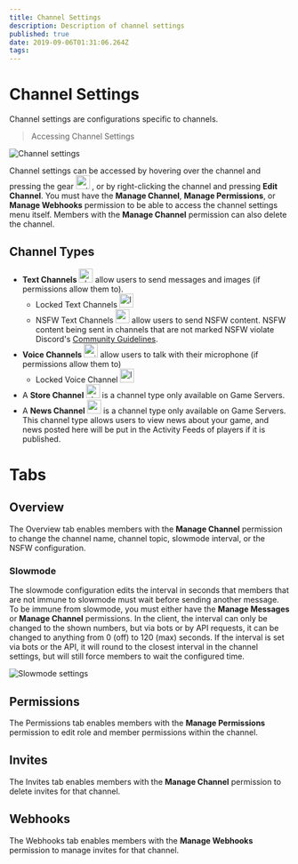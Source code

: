 ```yaml
---
title: Channel Settings
description: Description of channel settings
published: true
date: 2019-09-06T01:31:06.264Z
tags: 
---
```


# Channel Settings
Channel settings are configurations specific to channels.

> Accessing Channel Settings

![Channel settings](https://raw.githubusercontent.com/DiscordiaWiki/wiki/master/uploads/channel-settings/75-da-26-1.gif "Channel settings")

Channel settings can be accessed by hovering over the channel and pressing the gear <img src="https://raw.githubusercontent.com/DiscordiaWiki/wiki/master/uploads/icons/settings.png" alt="settings" width="25" height="25"/> , or by right-clicking the channel and pressing **Edit Channel**. You must have the **Manage Channel**, **Manage Permissions**, or **Manage Webhooks** permission to be able to access the channel settings menu itself. Members with the **Manage Channel** permission can also delete the channel.

## Channel Types

* **Text Channels** <img src="https://raw.githubusercontent.com/DiscordiaWiki/wiki/master/uploads/icons/channel.png" alt="channel" width="25" height="25"/> allow users to send messages and images (if permissions allow them to).
	* Locked Text Channels <img src="https://raw.githubusercontent.com/DiscordiaWiki/wiki/master/uploads/icons/locked-channel.png" alt="locked-channel" width="25" height="25"/>
	* NSFW Text Channels <img src="https://raw.githubusercontent.com/DiscordiaWiki/wiki/master/uploads/icons/nsfw-channel.png" alt="nsfw-channel" width="25" height="25"/> allow users to send NSFW content. NSFW content being sent in channels that are not marked NSFW violate Discord's [Community Guidelines](https://discordapp.com/guidelines).
* **Voice Channels** <img src="https://raw.githubusercontent.com/DiscordiaWiki/wiki/master/uploads/icons/voice-channel.png" alt="voice-channel" width="25" height="25"/> allow users to talk with their microphone (if permissions allow them to)
	* Locked Voice Channel <img src="https://raw.githubusercontent.com/DiscordiaWiki/wiki/master/uploads/icons/locked-voice-channel.png" alt="locked-voice-channel" width="25" height="25"/>
* A **Store Channel** <img src="https://raw.githubusercontent.com/DiscordiaWiki/wiki/master/uploads/icons/store-channel.png" alt="store-channel" width="25" height="25"/> is a channel type only available on Game Servers.
* A **News Channel** <img src="https://raw.githubusercontent.com/DiscordiaWiki/wiki/master/uploads/icons/news-channel.png" alt="news-channel" width="25" height="25"/> is a channel type only available on Game Servers. This channel type allows users to view news about your game, and news posted here will be put in the Activity Feeds of players if it is published.

# Tabs

## Overview

The Overview tab enables members with the **Manage Channel** permission to change the channel name, channel topic, slowmode interval, or the NSFW configuration.

### Slowmode

The slowmode configuration edits the interval in seconds that members that are not immune to slowmode must wait before sending another message. To be immune from slowmode, you must either have the **Manage Messages** or **Manage Channel** permissions. In the client, the interval can only be changed to the shown numbers, but via bots or by API requests, it can be changed to anything from 0 (off) to 120 (max) seconds. If the interval is set via bots or the API, it will round to the closest interval in the channel settings, but will still force members to wait the configured time.

![Slowmode settings](https://raw.githubusercontent.com/DiscordiaWiki/wiki/master/uploads/channel-settings/88-e-103-1.gif "Slowmode Settings")

## Permissions

The Permissions tab enables members with the **Manage Permissions** permission to edit role and member permissions within the channel.

## Invites 

The Invites tab enables members with the **Manage Channel** permission to delete invites for that channel.

## Webhooks

The Webhooks tab enables members with the **Manage Webhooks** permission to manage invites for that channel.
